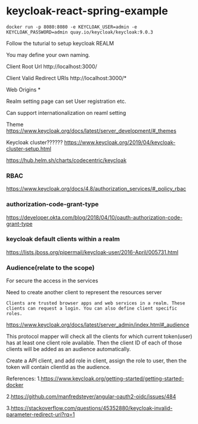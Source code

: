 # keycloak-react-spring-example

```
docker run -p 8080:8080 -e KEYCLOAK_USER=admin -e KEYCLOAK_PASSWORD=admin quay.io/keycloak/keycloak:9.0.3
```

Follow the tuturial to setup keycloak REALM

You may define your own naming.

Client Root Url http://localhost:3000/

Client Valid Redirect URIs http://localhost:3000/*

Web Origins *

Realm setting page can set User registration etc.

Can support internationalization on reaml setting

Theme https://www.keycloak.org/docs/latest/server_development/#_themes

Keycloak cluster??????
https://www.keycloak.org/2019/04/keycloak-cluster-setup.html

https://hub.helm.sh/charts/codecentric/keycloak

### RBAC

https://www.keycloak.org/docs/4.8/authorization_services/#_policy_rbac


### authorization-code-grant-type

https://developer.okta.com/blog/2018/04/10/oauth-authorization-code-grant-type

### keycloak default clients within a realm

https://lists.jboss.org/pipermail/keycloak-user/2016-April/005731.html

### Audience(relate to the scope)

For secure the access in the services

Need to create another client to represent the resources server

```
Clients are trusted browser apps and web services in a realm. These clients can request a login. You can also define client specific roles.
```

https://www.keycloak.org/docs/latest/server_admin/index.html#_audience

This protocol mapper will check all the clients for which current token(user) has at least one client role available. Then the client ID of each of those clients will be added as an audience automatically. 

Create a API client, and add role in client, assign the role to user, then the token will contain clientId as the audience.


References:
1.https://www.keycloak.org/getting-started/getting-started-docker

2.https://github.com/manfredsteyer/angular-oauth2-oidc/issues/484

3.https://stackoverflow.com/questions/45352880/keycloak-invalid-parameter-redirect-uri?rq=1